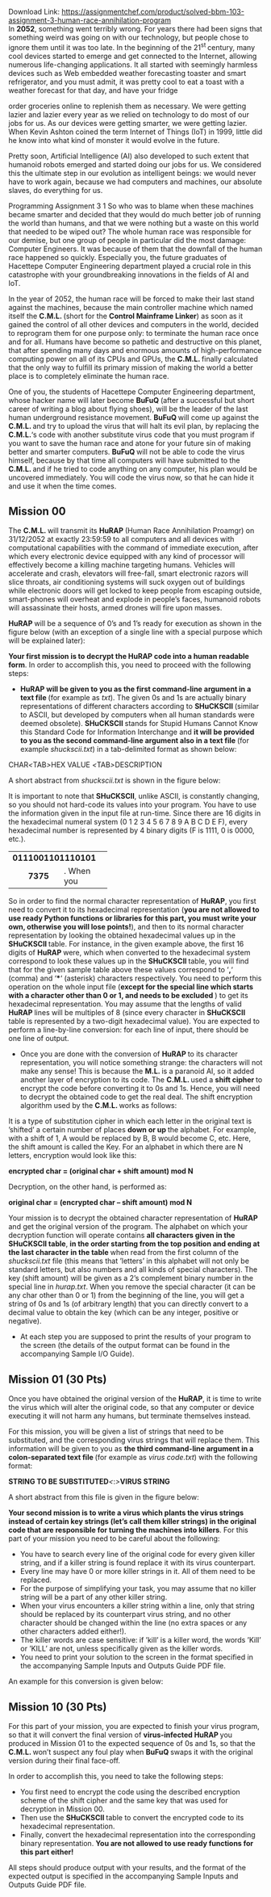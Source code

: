 Download Link: https://assignmentchef.com/product/solved-bbm-103-assignment-3-human-race-annihilation-program
<br>
In <strong>2052</strong>, something went terribly wrong. For years there had been signs that something weird was going on with our technology, but people chose to ignore them until it was too late. In the beginning of the 21<sup>st </sup>century, many cool devices started to emerge and get connected to the Internet, allowing numerous life-changing applications. It all started with seemingly harmless devices such as Web embedded weather forecasting toaster and smart refrigerator, and you must admit, it was pretty cool to eat a toast with a weather forecast for that day, and have your fridge

order groceries online to replenish them as necessary. We were getting lazier and lazier every year as we relied on technology to do most of our jobs for us. As our devices were getting smarter, we were getting lazier. When Kevin Ashton coined the term Internet of Things (IoT) in 1999, little did he know into what kind of monster it would evolve in the future.

Pretty soon, Artificial Intelligence (AI) also developed to such extent that humanoid robots emerged and started doing our jobs for us. We considered this the ultimate step in our evolution as intelligent beings: we would never have to work again, because we had computers and machines, our absolute slaves, do everything for us.

Programming Assignment 3      1 So who was to blame when these machines became smarter and decided that they would do much better job of running the world than humans, and that we were nothing but a waste on this world that needed to be wiped out? The whole human race was responsible for our demise, but one group of people in particular did the most damage: Computer Engineers. It was because of them that the downfall of the human race happened so quickly. Especially you, the future graduates of Hacettepe Computer Engineering department played a crucial role in this catastrophe with your groundbreaking innovations in the fields of AI and IoT.

In the year of 2052, the human race will be forced to make their last stand against the machines, because the main controller machine which named itself the <strong>C.M.L. </strong>(short for the <strong>Control Mainframe Linker</strong>) as soon as it gained the control of all other devices and computers in the world, decided to reprogram them for one purpose only: to terminate the human race once and for all. Humans have become so pathetic and destructive on this planet, that after spending many days and enormous amounts of high-performance computing power on all of its CPUs and GPUs, the <strong>C.M.L. </strong>finally calculated that the only way to fulfill its primary mission of making the world a better place is to completely eliminate the human race.

One of you, the students of Hacettepe Computer Engineering department, whose hacker name will later become <strong>BuFuQ </strong>(after a successful but short career of writing a blog about flying shoes), will be the leader of the last human underground resistance movement. <strong>BuFuQ </strong>will come up against the <strong>C.M.L. </strong>and try to upload the virus that will halt its evil plan, by replacing the <strong>C.M.L.</strong>‘s code with another substitute virus code that you must program if you want to save the human race and atone for your future sin of making better and smarter computers. <strong>BuFuQ </strong>will not be able to code the virus himself, because by that time all computers will have submitted to the <strong>C.M.L. </strong>and if he tried to code anything on any computer, his plan would be uncovered immediately. You will code the virus now, so that he can hide it and use it when the time comes.

<h2>Mission 00</h2>

The <strong>C.M.L. </strong>will transmit its <strong>HuRAP </strong>(Human Race Annihilation Proamgr) on 31/12/2052 at exactly 23:59:59 to all computers and all devices with computational capabilities with the command of immediate execution, after which every electronic device equipped with any kind of processor will effectively become a killing machine targeting humans. Vehicles will accelerate and crash, elevators will free-fall, smart electronic razors will slice throats, air conditioning systems will suck oxygen out of buildings while electronic doors will get locked to keep people from escaping outside, smart-phones will overheat and explode in people’s faces, humanoid robots will assassinate their hosts, armed drones will fire upon masses.

<strong>HuRAP </strong>will be a sequence of 0’s and 1’s ready for execution as shown in the figure below (with an exception of a single line with a special purpose which will be explained later):

<strong>Your first mission is to decrypt the HuRAP code into a human readable form</strong>. In order to accomplish this, you need to proceed with the following steps:

<ul>

 <li><strong>HuRAP will be given to you as the first command-line argument in a text file </strong>(for example as <em>txt</em>). The given 0s and 1s are actually binary representations of different characters according to <strong>SHuCKSCII </strong>(similar to ASCII, but developed by computers when all human standards were deemed obsolete). <strong>SHuCKSCII </strong>stands for Stupid Humans Cannot Know this Standard Code for Information Interchange and <strong>it will be provided to you as the second command-line argument also in a text file </strong>(for example <em>shuckscii.txt</em>) in a tab-delimited format as shown below:</li>

</ul>

CHAR<em>&lt;</em>TAB<em>&gt;</em>HEX VALUE <em>&lt;</em>TAB<em>&gt;</em>DESCRIPTION

A short abstract from <em>shuckscii.txt </em>is shown in the figure below:

It is important to note that <strong>SHuCKSCII</strong>, unlike ASCII, is constantly changing, so you should not hard-code its values into your program. You have to use the information given in the input file at run-time. Since there are 16 digits in the hexadecimal numeral system (0 1 2 3 4 5 6 7 8 9 A B C D E F), every hexadecimal number is represented by 4 binary digits (F is 1111, 0 is 0000, etc.).

<table width="0">

 <tbody>

  <tr>

   <td colspan="3" width="148"><strong>0111001101110101</strong></td>

  </tr>

  <tr>

   <td width="15"> </td>

   <td width="55"><strong>7375</strong></td>

   <td width="78">. When you</td>

  </tr>

 </tbody>

</table>

So in order to find the normal character representation of <strong>HuRAP</strong>, you first need to convert it to its hexadecimal representation (<strong>you are not allowed to use ready Python functions or libraries for this part, you must write your own, otherwise you will lose points!</strong>), and then to its normal character representation by looking the obtained hexadecimal values up in the <strong>SHuCKSCII </strong>table. For instance, in the given example above, the first 16 digits of <strong>HuRAP </strong>were, which when converted to the hexadecimal system correspond to look these values up in the <strong>SHuCKSCII </strong>table, you will find that for the given sample table above these values correspond to ‘<strong>,</strong>‘ (comma) and ‘<strong>*</strong>‘ (asterisk) characters respectively. You need to perform this operation on the whole input file (<strong>except for the special line which starts with a character other than 0 or 1, and needs to be excluded </strong>) to get its hexadecimal representation. You may assume that the lengths of valid <strong>HuRAP </strong>lines will be multiples of 8 (since every character in <strong>SHuCKSCII </strong>table is represented by a two-digit hexadecimal value). You are expected to perform a line-by-line conversion: for each line of input, there should be one line of output.

<ul>

 <li>Once you are done with the conversion of <strong>HuRAP </strong>to its character representation, you will notice something strange: the characters will not make any sense! This is because the <strong>M.L. </strong>is a paranoid AI, so it added another layer of encryption to its code. The <strong>C.M.L. </strong>used a <strong>shift cipher </strong>to encrypt the code before converting it to 0s and 1s. Hence, you will need to decrypt the obtained code to get the real deal. The shift encryption algorithm used by the <strong>C.M.L. </strong>works as follows:</li>

</ul>

It is a type of substitution cipher in which each letter in the original text is ’shifted’ a certain number of places <strong>down or up </strong>the alphabet. For example, with a shift of 1, A would be replaced by B, B would become C, etc. Here, the shift amount is called the Key. For an alphabet in which there are N letters, encryption would look like this:

<strong>encrypted char = (original char + shift amount) mod N</strong>

Decryption, on the other hand, is performed as:

<strong>original char = (encrypted char – shift amount) mod N</strong>

Your mission is to decrypt the obtained character representation of <strong>HuRAP </strong>and get the original version of the program. The alphabet on which your decryption function will operate contains <strong>all characters given in the SHuCKSCII table</strong>, <strong>in the order starting from the top position and ending at the last character in the table </strong>when read from the first column of the <em>shuckscii.txt </em>file (this means that ’letters’ in this alphabet will not only be standard letters, but also numbers and all kinds of special characters). The key (shift amount) will be given as a 2’s complement binary number in the special line in <em>hurap.txt</em>. When you remove the special character (it can be any char other than 0 or 1) from the beginning of the line, you will get a string of 0s and 1s (of arbitrary length) that you can directly convert to a decimal value to obtain the key (which can be any integer, positive or negative).

<ul>

 <li>At each step you are supposed to print the results of your program to the screen (the details of the output format can be found in the accompanying Sample I/O Guide).</li>

</ul>

<h2>Mission 01 (30 Pts)</h2>

Once you have obtained the original version of the <strong>HuRAP</strong>, it is time to write the virus which will alter the original code, so that any computer or device executing it will not harm any humans, but terminate themselves instead.

For this mission, you will be given a list of strings that need to be substituted, and the corresponding virus strings that will replace them. This information will be given to you as <strong>the third command-line argument in a colon-separated text file </strong>(for example as <em>virus code.txt</em>) with the following format:

<strong>STRING TO BE SUBSTITUTED</strong><em>&lt;</em>:<em>&gt;</em><strong>VIRUS STRING</strong>

A short abstract from this file is given in the figure below:

<strong>Your second mission is to write a virus which plants the virus strings instead of certain key strings (let’s call them killer strings) in the original code that are responsible for turning the machines into killers</strong>. For this part of your mission you need to be careful about the following:

<ul>

 <li>You have to search every line of the original code for every given killer string, and if a killer string is found replace it with its virus counterpart.</li>

 <li>Every line may have 0 or more killer strings in it. All of them need to be replaced.</li>

 <li>For the purpose of simplifying your task, you may assume that no killer string will be a part of any other killer string.</li>

 <li>When your virus encounters a killer string within a line, only that string should be replaced by its counterpart virus string, and no other character should be changed within the line (no extra spaces or any other characters added either!).</li>

 <li>The killer words are case sensitive: if ’kill’ is a killer word, the words ’Kill’ or ’KILL’ are not, unless specifically given as the killer words.</li>

 <li>You need to print your solution to the screen in the format specified in the accompanying Sample Inputs and Outputs Guide PDF file.</li>

</ul>

An example for this conversion is given below:

<h2>Mission 10 (30 Pts)</h2>

For this part of your mission, you are expected to finish your virus program, so that it will convert the final version of <strong>virus-infected HuRAP </strong>you produced in Mission 01 to the expected sequence of 0s and 1s, so that the <strong>C.M.L. </strong>won’t suspect any foul play when <strong>BuFuQ </strong>swaps it with the original version during their final face-off.

In order to accomplish this, you need to take the following steps:

<ul>

 <li>You first need to encrypt the code using the described encryption scheme of the shift cipher and the same key that was used for decryption in Mission 00.</li>

 <li>Then use the <strong>SHuCKSCII </strong>table to convert the encrypted code to its hexadecimal representation.</li>

 <li>Finally, convert the hexadecimal representation into the corresponding binary representation. <strong>You are not allowed to use ready functions for this part either!</strong></li>

</ul>

All steps should produce output with your results, and the format of the expected output is specified in the accompanying Sample Inputs and Outputs Guide PDF file.